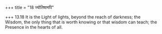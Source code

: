 +++
title = "18 ज्योतिषामपि"

+++
13.18 It is the Light of lights, beyond the reach of darkness; the
Wisdom, the only thing that is worth knowing or that wisdom can teach;
the Presence in the hearts of all.

